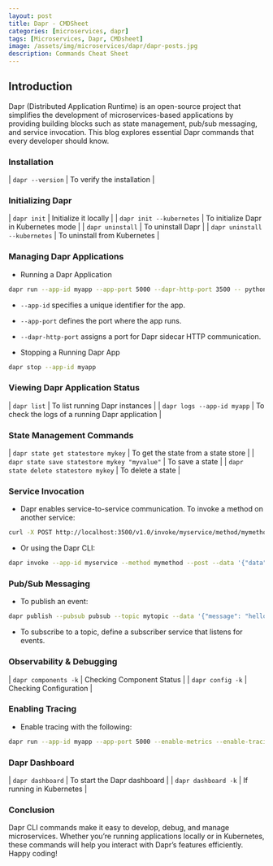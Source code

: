```yaml
---
layout: post
title: Dapr - CMDSheet
categories: [microservices, dapr]
tags: [Microservices, Dapr, CMDsheet]
image: /assets/img/microservices/dapr/dapr-posts.jpg
description: Commands Cheat Sheet
---
```


## Introduction

Dapr (Distributed Application Runtime) is an open-source project that simplifies the development of microservices-based applications by providing building blocks such as state management, pub/sub messaging, and service invocation. This blog explores essential Dapr commands that every developer should know.

### Installation

| `dapr --version` | To verify the installation |

### Initializing Dapr

| `dapr init` | Initialize it locally |
| `dapr init --kubernetes` | To initialize Dapr in Kubernetes mode |
| `dapr uninstall` | To uninstall Dapr |
| `dapr uninstall --kubernetes` | To uninstall from Kubernetes |

### Managing Dapr Applications

- Running a Dapr Application

```sh
dapr run --app-id myapp --app-port 5000 --dapr-http-port 3500 -- python app.py
```

- `--app-id` specifies a unique identifier for the app.
- `--app-port` defines the port where the app runs.
- `--dapr-http-port` assigns a port for Dapr sidecar HTTP communication.

- Stopping a Running Dapr App

```sh
dapr stop --app-id myapp
```

### Viewing Dapr Application Status

| `dapr list` | To list running Dapr instances |
| `dapr logs --app-id myapp` | To check the logs of a running Dapr application |

### State Management Commands

| `dapr state get statestore mykey` | To get the state from a state store |
| `dapr state save statestore mykey "myvalue"` | To save a state |
| `dapr state delete statestore mykey` | To delete a state |

### Service Invocation

- Dapr enables service-to-service communication. To invoke a method on another service:

```sh
curl -X POST http://localhost:3500/v1.0/invoke/myservice/method/mymethod -d '{"data":"hello"}' -H "Content-Type: application/json"
```

- Or using the Dapr CLI:

```sh
dapr invoke --app-id myservice --method mymethod --post --data '{"data":"hello"}'
```

### Pub/Sub Messaging

- To publish an event:

```sh
dapr publish --pubsub pubsub --topic mytopic --data '{"message": "hello world"}'
```

- To subscribe to a topic, define a subscriber service that listens for events.

### Observability & Debugging

| `dapr components -k` | Checking Component Status |
| `dapr config -k` | Checking Configuration |

### Enabling Tracing

- Enable tracing with the following:

```sh
dapr run --app-id myapp --app-port 5000 --enable-metrics --enable-tracing -- python app.py
```

### Dapr Dashboard

| `dapr dashboard` | To start the Dapr dashboard |
| `dapr dashboard -k` | If running in Kubernetes |

### Conclusion

Dapr CLI commands make it easy to develop, debug, and manage microservices. Whether you’re running applications locally or in Kubernetes, these commands will help you interact with Dapr’s features efficiently. Happy coding!
